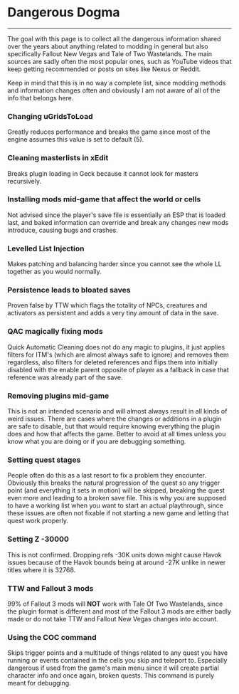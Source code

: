 ﻿# Dangerous Dogma
---

The goal with this page is to collect all the dangerous information shared over the years about anything related to modding in general but also specifically Fallout New Vegas and Tale of Two Wastelands. The main sources are sadly often the most popular ones, such as YouTube videos that keep getting recommended or posts on sites like Nexus or Reddit.

Keep in mind that this is in no way a complete list, since modding methods and information changes often and obviously I am not aware of all of the info that belongs here.

### Changing uGridsToLoad

Greatly reduces performance and breaks the game since most of the engine assumes this value is set to default (5).

### Cleaning masterlists in xEdit

Breaks plugin loading in Geck because it cannot look for masters recursively.

### Installing mods mid-game that affect the world or cells

Not advised since the player's save file is essentially an ESP that is loaded last, and baked information can override and break any changes new mods introduce, causing bugs and crashes.

### Levelled List Injection

Makes patching and balancing harder since you cannot see the whole LL together as you would normally.

### Persistence leads to bloated saves

Proven false by TTW which flags the totality of NPCs, creatures and activators as persistent and adds a very tiny amount of data in the save.

### QAC magically fixing mods

Quick Automatic Cleaning does not do any magic to plugins, it just applies filters for ITM's (which are almost always safe to ignore) and removes them regardless, also filters for deleted references and flips them into initially disabled with the enable parent opposite of player as a fallback in case that reference was already part of the save.

### Removing plugins mid-game

This is not an intended scenario and will almost always result in all kinds of weird issues. There are cases where the changes or additions in a plugin are safe to disable, but that would require knowing everything the plugin does and how that affects the game. Better to avoid at all times unless you know what you are doing or if you are debugging something.

### Setting quest stages

People often do this as a last resort to fix a problem they encounter. Obviously this breaks the natural progression of the quest so any trigger point (and everything it sets in motion) will be skipped, breaking the quest even more and leading to a broken save file. This is why you are supposed to have a working list when you want to start an actual playthrough, since these issues are often not fixable if not starting a new game and letting that quest work properly.

### Setting Z -30000

This is not confirmed. Dropping refs -30K units down might cause Havok issues because of the Havok bounds being at around -27K unlike in newer titles where it is 32768.

### TTW and Fallout 3 mods

99% of Fallout 3 mods will **NOT** work with Tale Of Two Wastelands, since the plugin format is different and most of the Fallout 3 mods are either badly made or do not take TTW and Fallout New Vegas changes into account.

### Using the COC command

Skips trigger points and a multitude of things related to any quest you have running or events contained in the cells you skip and teleport to. Especially dangerous if used from the game's main menu since it will create partial character info and once again, broken quests. This command is purely meant for debugging. 